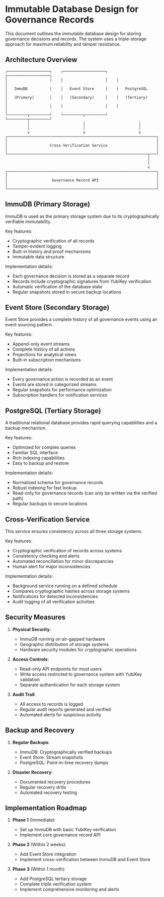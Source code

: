 # Immutable Database Design for Governance Records

This document outlines the immutable database design for storing governance decisions and records. The system uses a triple-storage approach for maximum reliability and tamper resistance.

## Architecture Overview

```
┌───────────────────┐    ┌───────────────────┐    ┌───────────────────┐
│                   │    │                   │    │                   │
│   ImmuDB          │    │   Event Store     │    │   PostgreSQL      │
│   (Primary)       │    │   (Secondary)     │    │   (Tertiary)      │
│                   │    │                   │    │                   │
└─────────┬─────────┘    └─────────┬─────────┘    └─────────┬─────────┘
          │                        │                        │
          │                        │                        │
          v                        v                        v
┌───────────────────────────────────────────────────────────────────┐
│                                                                   │
│                   Cross-Verification Service                      │
│                                                                   │
└───────────────────────────────────────────────────────────────┬───┘
                                                                │
                                                                │
                                                                v
┌───────────────────────────────────────────────────────────────────┐
│                                                                   │
│                    Governance Record API                          │
│                                                                   │
└───────────────────────────────────────────────────────────────────┘
```

## ImmuDB (Primary Storage)

ImmuDB is used as the primary storage system due to its cryptographically verifiable immutability.

Key features:
- Cryptographic verification of all records
- Tamper-evident logging
- Built-in history and proof mechanisms
- Immutable data structure

Implementation details:
- Each governance decision is stored as a separate record
- Records include cryptographic signatures from YubiKey verification
- Automatic verification of the database state
- Regular snapshots stored in secure backup locations

## Event Store (Secondary Storage)

Event Store provides a complete history of all governance events using an event sourcing pattern.

Key features:
- Append-only event streams
- Complete history of all actions
- Projections for analytical views
- Built-in subscription mechanisms

Implementation details:
- Every governance action is recorded as an event
- Events are stored in categorized streams
- Regular snapshots for performance optimization
- Subscription handlers for notification services

## PostgreSQL (Tertiary Storage)

A traditional relational database provides rapid querying capabilities and a backup mechanism.

Key features:
- Optimized for complex queries
- Familiar SQL interface
- Rich indexing capabilities
- Easy to backup and restore

Implementation details:
- Normalized schema for governance records
- Robust indexing for fast lookup
- Read-only for governance records (can only be written via the verified path)
- Regular backups to secure locations

## Cross-Verification Service

This service ensures consistency across all three storage systems.

Key features:
- Cryptographic verification of records across systems
- Consistency checking and alerts
- Automated reconciliation for minor discrepancies
- Human alert for major inconsistencies

Implementation details:
- Background service running on a defined schedule
- Compares cryptographic hashes across storage systems
- Notifications for detected inconsistencies
- Audit logging of all verification activities

## Security Measures

1. **Physical Security**:
   - ImmuDB running on air-gapped hardware
   - Geographic distribution of storage systems
   - Hardware security modules for cryptographic operations

2. **Access Controls**:
   - Read-only API endpoints for most users
   - Write access restricted to governance system with YubiKey validation
   - Separate authentication for each storage system

3. **Audit Trail**:
   - All access to records is logged
   - Regular audit reports generated and verified
   - Automated alerts for suspicious activity

## Backup and Recovery

1. **Regular Backups**:
   - ImmuDB: Cryptographically verified backups
   - Event Store: Stream snapshots
   - PostgreSQL: Point-in-time recovery dumps

2. **Disaster Recovery**:
   - Documented recovery procedures
   - Regular recovery drills
   - Automated recovery testing

## Implementation Roadmap

1. **Phase 1** (Immediate):
   - Set up ImmuDB with basic YubiKey verification
   - Implement core governance record API

2. **Phase 2** (Within 2 weeks):
   - Add Event Store integration
   - Implement cross-verification between ImmuDB and Event Store

3. **Phase 3** (Within 1 month):
   - Add PostgreSQL tertiary storage
   - Complete triple verification system
   - Implement comprehensive monitoring and alerts